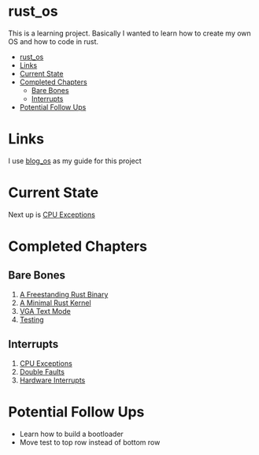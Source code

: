 # rust_os

This is a learning project. Basically I wanted to learn how to create my own OS and how to code in rust.

- [rust\_os](#rust_os)
- [Links](#links)
- [Current State](#current-state)
- [Completed Chapters](#completed-chapters)
  - [Bare Bones](#bare-bones)
  - [Interrupts](#interrupts)
- [Potential Follow Ups](#potential-follow-ups)

# Links

I use [blog_os](https://os.phil-opp.com/) as my guide for this project

# Current State

Next up is [CPU Exceptions](https://os.phil-opp.com/cpu-exceptions/)

# Completed Chapters

## Bare Bones

1. [A Freestanding Rust Binary](https://os.phil-opp.com/freestanding-rust-binary/)
2. [A Minimal Rust Kernel](https://os.phil-opp.com/minimal-rust-kernel/)
3. [VGA Text Mode](https://os.phil-opp.com/vga-text-mode/)
4. [Testing](https://os.phil-opp.com/testing/)

## Interrupts

1. [CPU Exceptions](https://os.phil-opp.com/cpu-exceptions/)
2. [Double Faults](https://os.phil-opp.com/double-fault-exceptions/)
3. [Hardware Interrupts](https://os.phil-opp.com/hardware-interrupts/)

# Potential Follow Ups

- Learn how to build a bootloader
- Move test to top row instead of bottom row
